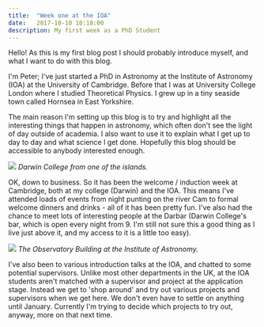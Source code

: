 ```yaml
---
title:  "Week one at the IOA"
date:   2017-10-10 10:18:00
description: My first week as a PhD Student
---
```


Hello! As this is my first blog post I should probably introduce myself, and
what I want to do with this blog.

I'm Peter; I've just started a PhD in Astronomy
at the Institute of Astronomy (IOA) at the University of Cambridge. Before that
I was at University College London where I studied Theoretical Physics. I grew
up in a tiny seaside town called Hornsea in East Yorkshire.

The main reason I'm setting up this blog is to try and highlight all the
interesting things that happen in astronomy, which often don't see the light of day
outside of academia. I also want to use it to explain what I get up to day to day
and what science I get done. Hopefully this blog should be accessible
to anybody interested enough.

![](http://www.astrophpeter.github.io/assets/images/darwin.JPG)
*Darwin College from one of the islands.*

OK, down to business. So it has been the welcome / induction week at Cambridge,
both at my college (Darwin) and the IOA. This means I've attended loads of events
from night punting on the river Cam to formal welcome dinners and drinks - all of
it has been pretty fun. I've also had the chance to meet lots of interesting people
at the Darbar (Darwin College's bar, which is open every night from 9. I'm still
not sure this a good thing as I live just above it, and my access to it is a little
too easy).


![](http://www.astrophpeter.github.io/assets/images/IOA.jpg)
*The Observatory Building at the Institute of Astronomy.*


I've also been to various introduction talks at the IOA, and chatted to some
potential supervisors. Unlike most other departments in the UK, at the IOA students
aren't matched with a supervisor and project at the application stage. Instead we
get to 'shop around' and try out various projects and supervisors when we get here.
We don't even have to settle on anything until January. Currently I'm trying to
decide which projects to try out, anyway, more on that next time.
